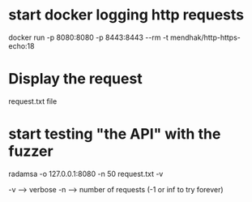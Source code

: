 # start docker logging http requests
docker run -p 8080:8080 -p 8443:8443 --rm -t mendhak/http-https-echo:18

# Display the request
request.txt file 

# start testing "the API" with the fuzzer
radamsa -o 127.0.0.1:8080 -n 50 request.txt -v

-v --> verbose
-n --> number of requests (-1 or inf to try forever)